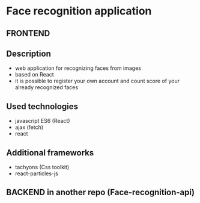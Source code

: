 # Face recognition application 
## FRONTEND


## Description
- web application for recognizing faces from images
- based on React
- it is possible to register your own account and count score of your already recognized faces

## Used technologies
- javascript ES6 (React)
- ajax (fetch)
- react

## Additional frameworks
- tachyons (Css toolkit)
- react-particles-js

## BACKEND in another repo (Face-recognition-api)

